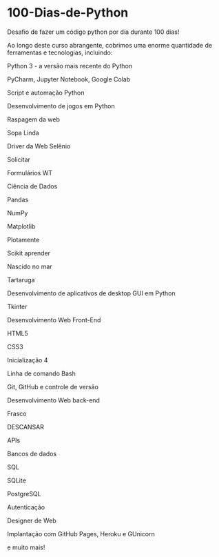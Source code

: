 # 100-Dias-de-Python
Desafio de fazer um código python por dia durante 100 dias!

Ao longo deste curso abrangente, cobrimos uma enorme quantidade de ferramentas e tecnologias, incluindo:

Python 3 - a versão mais recente do Python

PyCharm, Jupyter Notebook, Google Colab

Script e automação Python

Desenvolvimento de jogos em Python

Raspagem da web

Sopa Linda

Driver da Web Selênio

Solicitar

Formulários WT

Ciência de Dados

Pandas

NumPy

Matplotlib

Plotamente

Scikit aprender

Nascido no mar

Tartaruga

Desenvolvimento de aplicativos de desktop GUI em Python

Tkinter

Desenvolvimento Web Front-End

HTML5

CSS3

Inicialização 4

Linha de comando Bash

Git, GitHub e controle de versão

Desenvolvimento Web back-end

Frasco

DESCANSAR

APIs

Bancos de dados

SQL

SQLite

PostgreSQL

Autenticação

Designer de Web

Implantação com GitHub Pages, Heroku e GUnicorn

e muito mais!